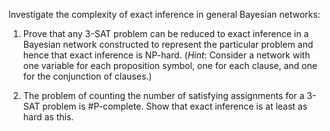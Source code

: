 

Investigate the complexity of exact inference
in general Bayesian networks:<br>

1.  Prove that any 3-SAT problem can be reduced to exact inference in a
    Bayesian network constructed to represent the particular problem and
    hence that exact inference is NP-hard. (<i>Hint</i>:
    Consider a network with one variable for each proposition symbol,
    one for each clause, and one for the conjunction of clauses.)<br>

2.  The problem of counting the number of satisfying assignments for a
    3-SAT problem is \#P-complete. Show that exact inference is at least
    as hard as this.<br>
